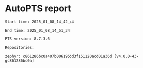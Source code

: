 # AutoPTS report

    Start time: 2025_01_08_14_42_44

    End time: 2025_01_08_14_51_34

    PTS version: 8.7.3.6

    Repositories:

	zephyr: c861286bc0a407b0061955d3f151120acd01a36d [v4.0.0-43-gc861286bc0a]
